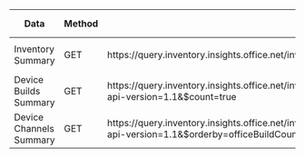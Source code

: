 <table>
<thead>
  <tr>
    <th>Data</th>
    <th>Method</th>
    <th>URL</th>
    <th>Example Response</th>
    <th>Notes</th>
  </tr>
</thead>
<tbody>
  <tr>
    <td>Inventory Summary</td>
    <td>GET</td>
    <td>https://query.inventory.insights.office.net/inventory/api/Devices/GetDeviceSummary?api-version=1.1</td>
    <td>
<pre lang="json">
{
}
</pre>
    </td>
    <td></td>
  </tr>
  <tr>
    <td>Device Builds Summary</td>
    <td>GET</td>
    <td>https://query.inventory.insights.office.net/inventory/api/DevicesWithMetadata/GetOfficeBuildDeviceSummaryWithMetadata?api-version=1.1&amp;$count=true</td>
    <td>
<pre lang="json">
{
}
</pre>
    </td>
    <td></td>
  </tr>
  <tr>
    <td>Device Channels Summary</td>
    <td>GET</td>
    <td>https://query.inventory.insights.office.net/inventory/api/DevicesWithMetadata/GetOfficeBuildChannelSummaryWithMetadata?api-version=1.1&amp;$orderby=officeBuildCount%20desc&amp;$count=true</td>
    <td>
<pre lang="json">
{
}
</pre>
    </td>
    <td></td>
  </tr>
</tbody>
</table>